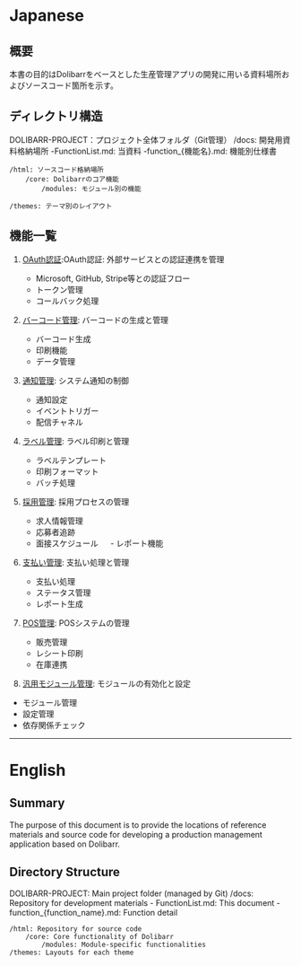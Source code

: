 # Japanese
## 概要
本書の目的はDolibarrをベースとした生産管理アプリの開発に用いる資料場所およびソースコード箇所を示す。

## ディレクトリ構造
  DOLIBARR-PROJECT：プロジェクト全体フォルダ（Git管理）
    /docs: 開発用資料格納場所
        -FunctionList.md: 当資料
        -function_{機能名}.md: 機能別仕様書

    /html: ソースコード格納場所
        /core: Dolibarrのコア機能
            /modules: モジュール別の機能

    /themes: テーマ別のレイアウト


## 機能一覧
1. [OAuth認証](function_OAuthVerification.md):OAuth認証: 外部サービスとの認証連携を管理
   - Microsoft, GitHub, Stripe等との認証フロー
   - トークン管理
   - コールバック処理

2. [バーコード管理](function_BarcodeManagement.md): バーコードの生成と管理
   - バーコード生成
   - 印刷機能
   - データ管理

3. [通知管理](function_Notification.md): システム通知の制御
   - 通知設定
   - イベントトリガー
   - 配信チャネル

4. [ラベル管理](function_LabelManagement.md): ラベル印刷と管理
   - ラベルテンプレート
   - 印刷フォーマット
   - バッチ処理

5. [採用管理](function_Recruitment.md): 採用プロセスの管理
   - 求人情報管理
   - 応募者追跡
   - 面接スケジュール
　 - レポート機能

6. [支払い管理](function_Payment.md): 支払い処理と管理
   - 支払い処理
   - ステータス管理
   - レポート生成

7. [POS管理](function_PosManagement.md): POSシステムの管理
   - 販売管理
   - レシート印刷
   - 在庫連携

8. [汎用モジュール管理](function_ModulesManagement.md): モジュールの有効化と設定
  - モジュール管理
  - 設定管理
  - 依存関係チェック

------------------------

# English
## Summary
The purpose of this document is to provide the locations of reference materials and source code for developing a production management application based on Dolibarr.

## Directory Structure
DOLIBARR-PROJECT: Main project folder (managed by Git)
    /docs: Repository for development materials
        - FunctionList.md: This document
        - function_{function_name}.md: Function detail 
    
    /html: Repository for source code
        /core: Core functionality of Dolibarr
            /modules: Module-specific functionalities
    /themes: Layouts for each theme

